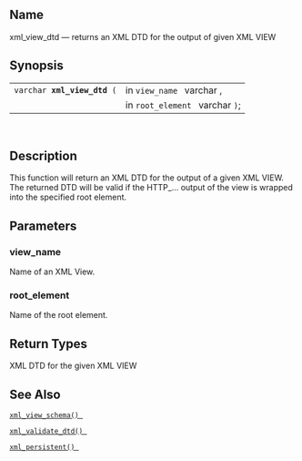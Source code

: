 <div id="fn_xml_view_dtd" class="refentry">

<div class="titlepage">

</div>

<div class="refnamediv">

## Name

xml_view_dtd — returns an XML DTD for the output of given XML VIEW

</div>

<div class="refsynopsisdiv">

## Synopsis

<div id="fsyn_xml_view_dtd" class="funcsynopsis">

|                                  |                                 |
|----------------------------------|---------------------------------|
| `varchar `**`xml_view_dtd`**` (` | in `view_name ` varchar ,       |
|                                  | in `root_element ` varchar `)`; |

<div class="funcprototype-spacer">

 

</div>

</div>

</div>

<div id="desc_72" class="refsect1">

## Description

This function will return an XML DTD for the output of a given XML VIEW.
The returned DTD will be valid if the HTTP\_... output of the view is
wrapped into the specified root element.

</div>

<div id="params_36" class="refsect1">

## Parameters

<div id="id123749" class="refsect2">

### view_name

Name of an XML View.

</div>

<div id="id123752" class="refsect2">

### root_element

Name of the root element.

</div>

</div>

<div id="ret_11_01" class="refsect1">

## Return Types

XML DTD for the given XML VIEW

</div>

<div id="seealso_45" class="refsect1">

## See Also

<a href="fn_xml_view_schema.html" class="link"
title="xml_view_schema"><code
class="function">xml_view_schema() </code></a>

<a href="fn_xml_validate_dtd.html" class="link"
title="xml_validate_dtd"><code
class="function">xml_validate_dtd() </code></a>

<a href="fn_xml_persistent.html" class="link"
title="xml_persistent"><code
class="function">xml_persistent() </code></a>

</div>

</div>
